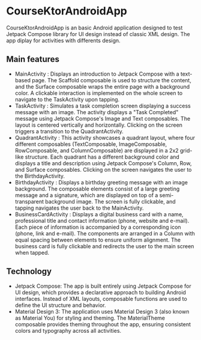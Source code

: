 # CourseKtorAndroidApp
CourseKtorAndroidApp is an basic Android application designed to test Jetpack Compose library for UI design instead of classic XML design.
The app diplay for activities with differents design.

## Main features

- MainActivity : Displays an introduction to Jetpack Compose with a text-based page. The Scaffold composable is used to structure the content, and the Surface composable wraps the entire page with a background color. A clickable interaction is implemented on the whole screen to navigate to the TaskActivity upon tapping.
- TaskActivity : Simulates a task completion screen displaying a success message with an image. The activity displays a "Task Completed" message using Jetpack Compose's Image and Text composables. The layout is centered vertically and horizontally. Clicking on the screen triggers a transition to the QuadrantActivity.
- QuadrantActivity : This activity showcases a quadrant layout, where four different composables (TextComposable, ImageComposable, RowComposable, and ColumnComposable) are displayed in a 2x2 grid-like structure. Each quadrant has a different background color and displays a title and description using Jetpack Compose's Column, Row, and Surface composables. Clicking on the screen navigates the user to the BirthdayActivity.
- BirthdayActivity : Displays a birthday greeting message with an image background. The composable elements consist of a large greeting message and a signature, which are displayed on top of a semi-transparent background image. The screen is fully clickable, and tapping navigates the user back to the MainActivity.
- BusinessCardActivity : Displays a digital business card with a name, professional title and contact information (phone, website and e-mail). Each piece of information is accompanied by a corresponding icon (phone, link and e-mail). The components are arranged in a Column with equal spacing between elements to ensure uniform alignment. The business card is fully clickable and redirects the user to the main screen when tapped.

## Technology

- Jetpack Compose: The app is built entirely using Jetpack Compose for UI design, which provides a declarative approach to building Android interfaces. Instead of XML layouts, composable functions are used to define the UI structure and behavior.
- Material Design 3: The application uses Material Design 3 (also known as Material You) for styling and theming. The MaterialTheme composable provides theming throughout the app, ensuring consistent colors and typography across all activities.